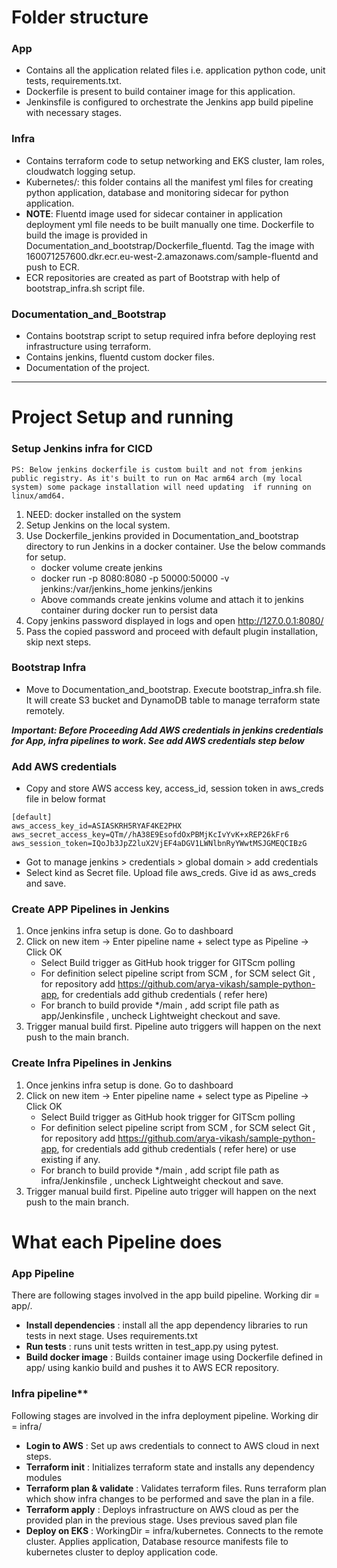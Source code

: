 # Folder structure 
### App
- Contains all the application related files i.e. application python code, unit tests, requirements.txt. 
- Dockerfile is present to build container image for this application. 
- Jenkinsfile is configured to orchestrate the Jenkins app build pipeline with necessary stages.
### Infra
- Contains terraform code to setup networking and EKS cluster, Iam roles, cloudwatch logging setup.
- Kubernetes/:  this folder contains all the manifest yml files for creating  python application, database and monitoring sidecar for python application.
- **NOTE**: Fluentd image used for sidecar container in application deployment yml file needs to be built manually one time. Dockerfile to build the image is provided in Documentation_and_bootstrap/Dockerfile_fluentd.
Tag the image with 160071257600.dkr.ecr.eu-west-2.amazonaws.com/sample-fluentd and push to ECR.
- ECR repositories are created as part of Bootstrap with help of bootstrap_infra.sh script file.
### Documentation_and_Bootstrap
- Contains bootstrap script to setup required infra before deploying rest infrastructure using terraform.
- Contains jenkins, fluentd custom docker files.
- Documentation of the project.

---
# Project Setup and running

### Setup Jenkins infra for CICD
```
PS: Below jenkins dockerfile is custom built and not from jenkins public registry. As it's built to run on Mac arm64 arch (my local system) some package installation will need updating  if running on linux/amd64.
```

1. NEED: docker installed on the system
2. Setup Jenkins on the local system. 
3. Use Dockerfile_jenkins provided in Documentation_and_bootstrap directory to run Jenkins in a docker container. Use the below commands for setup.
    - docker volume create jenkins
    - docker run -p 8080:8080 -p 50000:50000 -v jenkins:/var/jenkins_home jenkins/jenkins
    - Above commands create jenkins volume and attach it to jenkins container during docker run to persist data
4. Copy jenkins password displayed in logs and open http://127.0.0.1:8080/
5. Pass the copied password and proceed with default plugin installation, skip next steps.

### Bootstrap Infra
- Move to Documentation_and_bootstrap. Execute bootstrap_infra.sh file. It will create S3 bucket and DynamoDB table to manage terraform state remotely.

***Important: Before Proceeding Add AWS credentials in jenkins credentials for App, infra pipelines to work. See add AWS credentials step below***

### Add AWS credentials
- Copy and store AWS access key, access_id, session token  in aws_creds file in below format
```
[default]
aws_access_key_id=ASIASKRH5RYAF4KE2PHX
aws_secret_access_key=QTm//hA38E9EsofdOxPBMjKcIvYvK+xREP26kFr6
aws_session_token=IQoJb3JpZ2luX2VjEF4aDGV1LWNlbnRyYWwtMSJGMEQCIBzG
```
- Got to manage jenkins > credentials > global domain > add credentials
- Select kind as Secret file. Upload file aws_creds. Give id as aws_creds and save.

### Create APP Pipelines in Jenkins
1. Once jenkins infra setup is done. Go to dashboard
2. Click on new item -> Enter pipeline name + select type as Pipeline -> Click OK
    - Select Build trigger as GitHub hook trigger for GITScm polling 
    - For definition select pipeline script from SCM , for SCM select Git , for repository add https://github.com/arya-vikash/sample-python-app, for credentials add github credentials ( refer here)
    - For branch to build  provide */main , add script file path as app/Jenkinsfile , uncheck Lightweight checkout and save.
3. Trigger manual build first. Pipeline auto triggers will happen on the next push to the main branch.

### Create Infra Pipelines in Jenkins
1. Once jenkins infra setup is done. Go to dashboard
2. Click on new item -> Enter pipeline name + select type as Pipeline -> Click OK
    - Select Build trigger as GitHub hook trigger for GITScm polling 
    - For definition select pipeline script from SCM , for SCM select Git , for repository add https://github.com/arya-vikash/sample-python-app, for credentials add github credentials ( refer here) or use existing if any.
    - For branch to build  provide */main , add script file path as infra/Jenkinsfile , uncheck Lightweight checkout and save.
3. Trigger manual build first. Pipeline auto trigger will happen on the next push to the main branch.

# What each Pipeline does
### App Pipeline
There are following stages involved in the app build pipeline. Working dir =  app/.
- **Install dependencies** : install all the app dependency libraries to run tests in next stage. Uses requirements.txt 
- **Run tests** : runs unit tests written in test_app.py using pytest.
- **Build docker image** :  Builds container image using Dockerfile defined in app/ using kankio build and pushes it to AWS ECR repository.
### Infra pipeline**
Following stages are involved in the infra deployment pipeline. Working dir = infra/
- **Login to AWS** :  Set up aws credentials to connect to AWS cloud in next steps. 
- **Terraform init** : Initializes terraform state and installs any dependency modules 
- **Terraform plan & validate** : Validates terraform files. Runs terraform plan which show infra changes to be performed and save the plan  in a file.
- **Terraform apply** : Deploys infrastructure on AWS cloud as per the provided plan in the previous stage. Uses previous saved plan file
- **Deploy on EKS** : WorkingDir = infra/kubernetes. Connects to the remote cluster. Applies application, Database resource manifests file to kubernetes cluster to deploy application code.


